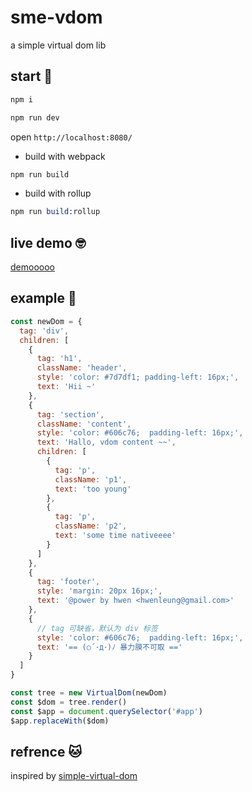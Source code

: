 # sme-vdom

a simple virtual dom lib

## start 🤕

```s
npm i
```

```s
npm run dev
```

open `http://localhost:8080/`

- build with webpack

```s
npm run build
```

- build with rollup

```s
npm run build:rollup
```

## live demo 🤓

[demooooo](https://sme-fe.github.io/sme-vdom/)

## example 👾

```js
const newDom = {
  tag: 'div',
  children: [
    {
      tag: 'h1',
      className: 'header',
      style: 'color: #7d7df1; padding-left: 16px;',
      text: 'Hii ~'
    },
    {
      tag: 'section',
      className: 'content',
      style: 'color: #606c76;  padding-left: 16px;',
      text: 'Hallo, vdom content ~~',
      children: [
        {
          tag: 'p',
          className: 'p1',
          text: 'too young'
        },
        {
          tag: 'p',
          className: 'p2',
          text: 'some time nativeeee'
        }
      ]
    },
    {
      tag: 'footer',
      style: 'margin: 20px 16px;',
      text: '@power by hwen <hwenleung@gmail.com>'
    },
    {
      // tag 可缺省，默认为 div 标签
      style: 'color: #606c76;  padding-left: 16px;',
      text: '== (○´･д･)ﾉ 暴力膜不可取 =='
    }
  ]
}

const tree = new VirtualDom(newDom)
const $dom = tree.render()
const $app = document.querySelector('#app')
$app.replaceWith($dom)
```

## refrence 🐱‍

inspired by [simple-virtual-dom](https://github.com/livoras/simple-virtual-dom)
